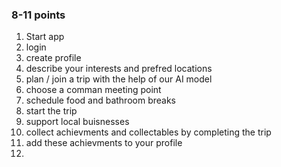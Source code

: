 ### 8-11 points

1. Start app
2. login
3. create profile
4. describe your interests and prefred locations
5. plan / join a trip with the help of our AI model
6. choose a comman meeting point
7. schedule food and bathroom breaks
8. start the trip
9. support local buisnesses
10. collect achievments and collectables by completing the trip
11. add these achievments to your profile
12. 
